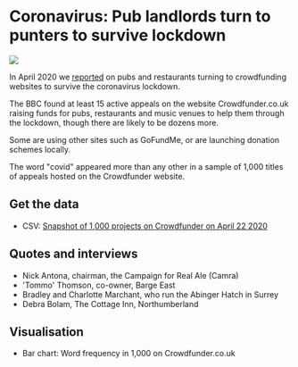 # Coronavirus: Pub landlords turn to punters to survive lockdown

![](https://ichef.bbci.co.uk/news/624/cpsprodpb/BF3E/production/_111885984_crowdfundwords2204-nc.png)

In April 2020 we [reported](https://www.bbc.co.uk/news/uk-52369758) on pubs and restaurants turning to crowdfunding websites to survive the coronavirus lockdown.

The BBC found at least 15 active appeals on the website Crowdfunder.co.uk raising funds for pubs, restaurants and music venues to help them through the lockdown, though there are likely to be dozens more.

Some are using other sites such as GoFundMe, or are launching donation schemes locally.

The word "covid" appeared more than any other in a sample of 1,000 titles of appeals hosted on the Crowdfunder website.

## Get the data

* CSV: [Snapshot of 1,000 projects on Crowdfunder on April 22 2020](https://github.com/BBC-Data-Unit/coronavirus-crowdfundingpubs/blob/master/crowdfunderscrape22apr_CLEANED.csv)

## Quotes and interviews

* Nick Antona, chairman, the Campaign for Real Ale (Camra)
* 'Tommo' Thomson, co-owner, Barge East
* Bradley and Charlotte Marchant, who run the Abinger Hatch in Surrey
* Debra Bolam, The Cottage Inn, Northumberland

## Visualisation

* Bar chart: Word frequency in 1,000 on Crowdfunder.co.uk
